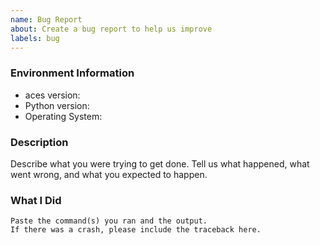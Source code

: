 ```yaml
---
name: Bug Report
about: Create a bug report to help us improve
labels: bug
---
```


<!-- Please search existing issues to avoid creating duplicates. -->

### Environment Information

-   aces version:
-   Python version:
-   Operating System:

### Description

Describe what you were trying to get done.
Tell us what happened, what went wrong, and what you expected to happen.

### What I Did

```
Paste the command(s) you ran and the output.
If there was a crash, please include the traceback here.
```
